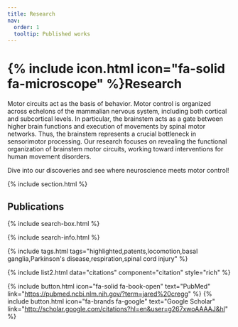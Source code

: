 ```yaml
---
title: Research
nav:
  order: 1
  tooltip: Published works
---
```


# {% include icon.html icon="fa-solid fa-microscope" %}Research

Motor circuits act as the basis of behavior. Motor control is organized across echelons of the mammalian nervous system, including both cortical and subcortical levels. In particular, the brainstem acts as a gate between higher brain functions and execution of movements by spinal motor networks. Thus, the brainstem represents a crucial bottleneck in sensorimotor processing. Our research focuses on revealing the functional organization of brainstem motor circuits, working toward interventions for human movement disorders.

Dive into our discoveries and see where neuroscience meets motor control!

{% include section.html %}

## Publications

<div id="all-publications"> <!-- Start of All Publications div -->
  
  {% include search-box.html %}

  {% include search-info.html %}

  {% include tags.html tags="highlighted,patents,locomotion,basal ganglia,Parkinson's disease,respiration,spinal cord injury" %}

  {% include list2.html data="citations" component="citation" style="rich" %}
  
</div> <!-- End of All Publications div -->

{% include button.html icon="fa-solid fa-book-open" text="PubMed" link="https://pubmed.ncbi.nlm.nih.gov/?term=jared%20cregg" %} {% include button.html icon="fa-brands fa-google" text="Google Scholar" link="http://scholar.google.com/citations?hl=en&user=g267xwoAAAAJ&hl" %}
